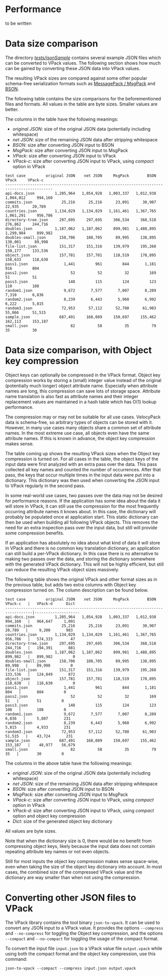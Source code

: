 Performance
===========

to be written


Data size comparison
====================

The directory [*tests/jsonSample*](https://github.com/arangodb/velocypack/tree/master/tests/jsonSample)
contains several example JSON files which can be converted to VPack values. 
The following section shows how much can be gained by converting these JSON 
data into VPack values.

The resulting VPack sizes are compared against some other popular schema-free 
serialization formats such as [MessagePack / MsgPack](http://msgpack.org/)
and [BSON](http://bsonspec.org/).

The following table contains the size comparisons for the beforementioned 
files and formats. All values in the table are byte sizes. Smaller values are
better. 

The columns in the table have the following meanings:

* *original JSON*: size of the original JSON data (potentially including whitespace)
* *net JSON*: size of the remaining JSON data after stripping whitespace
* *BSON*: size after converting JSON input to BSON
* *MsgPack*: size after converting JSON input to MsgPack
* *VPack*: size after converting JSON input to VPack
* *VPack-c*: size after converting JSON input to VPack, using *compact* option in VPack

```
test case         original JSON    net JSON     MsgPack        BSON       VPack     VPack-c
------------------------------------------------------------------------------------------- 
api-docs.json         1,205,964   1,054,928   1,003,337   1,012,938   1,004,012     994,160
commits.json             25,216      25,216      23,091      30,907      22,935      20,789 
countries.json        1,134,029   1,134,029   1,161,461   1,367,765   1,061,291     956,786 
directory-tree.json     297,695     297,695     306,534     368,518     276,862     244,716 
doubles.json          1,187,062   1,187,062     899,981   1,488,895   1,299,984     899,982 
doubles-small.json      158,706     108,705      89,995     138,895     130,001      89,998  
file-list.json          151,317     151,316     139,979     195,268     150,177     133,536
object.json             157,781     157,781     118,519     178,895     158,633     118,630
pass1.json                1,441         961         844       1,181         916         804
pass2.json                   52          52          32         169          51          51
pass3.json                  148         115         124         123         110         108
random1.json              9,672       7,577       7,007       8,209       7,310       6,836
random2.json              8,239       6,443       5,960       6,992       6,222       5,815
random3.json             72,953      57,112      52,780      61,903      55,066      51,515
sample.json             687,491     168,089     150,697     155,462     162,113     153,187
small.json                   82          58          35          79          35          30
```

Data size comparison, with Object key compression
=================================================

Object keys can optionally be compressed in the VPack format.
Object key compression works by storing a (small) integer value instead of the original 
(potentially much longer) object attribute name. Especially when attribute names are long,
this compression can save lots of storage space. Attribute name translation is also fast
as attribute names and their integer replacement values are maintained in a hash table
which has O(1) lookup performance.

The compression may or may not be suitable for all use cases. VelocyPack data is schema-free,
so arbitrary types of objects can be stored with it. However, in many use cases many objects
share a common set of attribute names. In the most extreme use case, all objects even have the
same attribute names. If this is known in advance, the object key compression makes sense.

The table coming up shows the resulting VPack sizes when the Object key compression is
turned on. For all cases in the table, the object keys of the input data were first analyzed
with an extra pass over the data. This pass collected all key names and counted the number
of occurrences. After that pass, the keys that occur multiple times in the input data were
put into a dictionary. This dictionary was then used when converting the JSON input to VPack
regularly in the second pass.

In some real-world use cases, two passes over the data may not be desired for performance
reasons. If the application has some idea about the data it will store in VPack, it can still
use the compression for the most frequently occurring attribute names it knows about. In this
case, the dictionary will probably be populated once at application start. This static dictionary 
can then be used when building all following VPack objects. This removes the need for an extra
inspection pass over the input data, but still will provide some compression benefits.

If an application has absolutely no idea about what kind of data it will store in VPack and 
there is no common key translation dictionary, an application can still build a per-VPack
dictionary. In this case there is no alternative to making two passes over the data, and
storing the dictionary somewhere with the generated VPack dictionary. This will not be highly
efficient, but still can reduce the resulting VPack object sizes massively.

The following table shows the original VPack and other format sizes as in the previous table,
but adds two extra columns with Object key compression turned on. The column description can be
found below.

```
test case         original JSON    net JSON     MsgPack        BSON     VPack-c   |   VPack-d      Dict
----------------------------------------------------------------------------------|--------------------
api-docs.json         1,205,964   1,054,928   1,003,337   1,012,938     994,160   |   964,647     1,091
commits.json             25,216      25,216      23,091      30,907      20,789   |     9,200       983
countries.json        1,134,029   1,134,029   1,161,461   1,367,765     956,786   |   574,333        47 
directory-tree.json     297,695     297,695     306,534     368,518     244,716   |   194,391       881 
doubles.json          1,187,062   1,187,062     899,981   1,488,895     899,982   |   899,982         0 
doubles-small.json      158,706     108,705      89,995     138,895      89,998   |    89,998         0
file-list.json          151,317     151,316     139,979     195,268     133,536   |   124,849       872
object.json             157,781     157,781     118,519     178,895     118,630   |   118,630         0
pass1.json                1,441         961         844       1,181         804   |       804         0
pass2.json                   52          52          32         169          51   |        51         0
pass3.json                  148         115         124         123         108   |       108         0
random1.json              9,672       7,577       7,007       8,209       6,836   |     5,807       231
random2.json              8,239       6,443       5,960       6,992       5,815   |     4,933       231
random3.json             72,953      57,112      52,780      61,903      51,515   |    43,724       231
sample.json             687,491     168,089     150,697     155,462     153,187   |    48,977    56,679
small.json                   82          58          35          79          35   |        30         0
```

The columns in the above table have the following meanings:

* *original JSON*: size of the original JSON data (potentially including whitespace)
* *net JSON*: size of the remaining JSON data after stripping whitespace
* *BSON*: size after converting JSON input to BSON
* *MsgPack*: size after converting JSON input to MsgPack
* *VPack-c*: size after converting JSON input to VPack, using *compact* option in VPack
* *VPack-d*: size after converting JSON input to VPack, using *compact* option and object key compression
* *Dict*: size of the generated object key dictionary 

All values are byte sizes.

Note that when the dictionary size is 0, there would be no benefit from compressing object keys,
likely because the input data does not contain repeating attribute key names or not even objects.

Still for most inputs the object key compression makes sense space-wise, even when taking the size of
the object key dictionary into account. In most cases, the combined size of the compressed VPack value
and the dictionary are way smaller than when not using the compression.

Converting other JSON files to VPack
====================================

The VPack library contains the tool binary `json-to-vpack`. It can be used to convert any JSON
input to a VPack value. It provides the options `--compress` and `--no-compress` for toggling the
Object key compression, and the options `--compact` and `--no-compact` for toggling the usage of
the compact format.

To convert the input file `input.json` to a VPack value file `output.vpack` while using both the
compact format and the object key compression, use this command:

`json-to-vpack --compact --compress input.json output.vpack`
